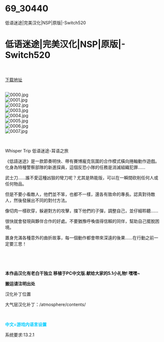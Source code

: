 # 69_30440
低语迷途|完美汉化|NSP|原版|-Switch520
# 低语迷途|完美汉化|NSP|原版|-Switch520
 <br/></br>
[下载地址](https://www.switch520.cc/article/30440 "下载地址")
<br/></br>

<p><img title="0000.jpg" src="https://www.switch520.cc/muke_img/2022_05_01_7d6983d371796.jpg" alt="0000.jpg"><br>
<img title="0001.jpg" src="https://www.switch520.cc/muke_img/2022_05_01_3182726061dca.jpg" alt="0001.jpg"><br>
<img title="0002.jpg" src="https://www.switch520.cc/muke_img/2022_05_01_0912d6dc47b80.jpg" alt="0002.jpg"><br>
<img title="0003.jpg" src="https://www.switch520.cc/muke_img/2022_05_01_a58e0393e4c71.jpg" alt="0003.jpg"><br>
<img title="0004.jpg" src="https://www.switch520.cc/muke_img/2022_05_01_cdf11a71eaa5c.jpg" alt="0004.jpg"><br>
<img title="0005.jpg" src="https://www.switch520.cc/muke_img/2022_05_01_2425a8ec7ca43.jpg" alt="0005.jpg"><br>
<img title="0006.jpg" src="https://www.switch520.cc/muke_img/2022_05_01_d33bfdbafba0e.jpg" alt="0006.jpg"><br>
<img title="0007.jpg" src="https://www.switch520.cc/muke_img/2022_05_01_e0b6052c933d3.jpg" alt="0007.jpg"></p>
<p>&nbsp;</p>
<p>Whisper Trip 低语迷途-耳语之旅</p>
<p>《低語迷途》是一款節奏明快、帶有賽博龐克氛圍的合作模式橫向捲軸動作遊戲。化身為特種警察部隊的新進探員，這個反恐小隊的任務是消滅組織犯罪……</p>
<p>武士刀……誰不愛這種凶狠的彎刀呢？尤其是熱能版，可以在一瞬間砍削任何人或任何物品。</p>
<p>但是不要小看敵人，他們並不笨，也都不一樣，還各有致命的專長。認真對待敵人，然後發展出不同的對付方法。</p>
<p>像切肉一樣砍穿，躲避對方的攻擊，擋下他們的子彈，調整自己，並仔細聆聽……</p>
<p>很快就會發現與夥伴合作的好處。不要猶豫呼喚值得信賴的同伴，幫助自己擺脫困境。</p>
<p>置身充滿各種意外的曲折故事，每一個動作都會帶來深遠的後果……在行動之前一定要三思！</p>
<p>&nbsp;</p>
<p>&nbsp;</p>
<p><strong>本作品汉化有老白干独立 移植于PC中文版.献给大家的5.1小礼物! 嘿嘿~</strong></p>
<p><strong>搬运请注明出处</strong></p>
<p>汉化补丁位置</p>
<p>大气层汉化补丁：/atmosphere/contents/</p>
<p>&nbsp;</p>
<p><span style="color: #00ccff;"><strong>中文=游戏内语言设置</strong></span></p>
<p>系统要求:13.2.1</p>



